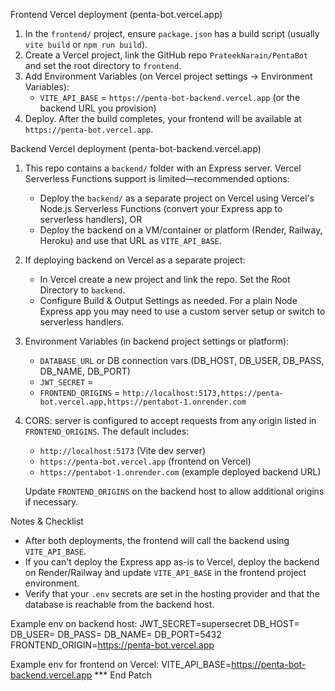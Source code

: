 Frontend Vercel deployment (penta-bot.vercel.app)

1. In the `frontend/` project, ensure `package.json` has a build script (usually `vite build` or `npm run build`).
2. Create a Vercel project, link the GitHub repo `PrateekNarain/PentaBot` and set the root directory to `frontend`.
3. Add Environment Variables (on Vercel project settings -> Environment Variables):
   - `VITE_API_BASE` = `https://penta-bot-backend.vercel.app` (or the backend URL you provision)
4. Deploy. After the build completes, your frontend will be available at `https://penta-bot.vercel.app`.

Backend Vercel deployment (penta-bot-backend.vercel.app)

1. This repo contains a `backend/` folder with an Express server. Vercel Serverless Functions support is limited—recommended options:
   - Deploy the `backend/` as a separate project on Vercel using Vercel's Node.js Serverless Functions (convert your Express app to serverless handlers), OR
   - Deploy the backend on a VM/container or platform (Render, Railway, Heroku) and use that URL as `VITE_API_BASE`.

2. If deploying backend on Vercel as a separate project:
   - In Vercel create a new project and link the repo. Set the Root Directory to `backend`.
   - Configure Build & Output Settings as needed. For a plain Node Express app you may need to use a custom server setup or switch to serverless handlers.

3. Environment Variables (in backend project settings or platform):
   - `DATABASE_URL` or DB connection vars (DB_HOST, DB_USER, DB_PASS, DB_NAME, DB_PORT)
   - `JWT_SECRET` = <your-secret>
   - `FRONTEND_ORIGINS` = `http://localhost:5173,https://penta-bot.vercel.app,https://pentabot-1.onrender.com`

4. CORS: server is configured to accept requests from any origin listed in `FRONTEND_ORIGINS`. The default includes:
   - `http://localhost:5173` (Vite dev server)
   - `https://penta-bot.vercel.app` (frontend on Vercel)
   - `https://pentabot-1.onrender.com` (example deployed backend URL)

   Update `FRONTEND_ORIGINS` on the backend host to allow additional origins if necessary.

Notes & Checklist
- After both deployments, the frontend will call the backend using `VITE_API_BASE`.
- If you can't deploy the Express app as-is to Vercel, deploy the backend on Render/Railway and update `VITE_API_BASE` in the frontend project environment.
- Verify that your `.env` secrets are set in the hosting provider and that the database is reachable from the backend host.

Example env on backend host:
JWT_SECRET=supersecret
DB_HOST=<your-db-host>
DB_USER=<user>
DB_PASS=<password>
DB_NAME=<db>
DB_PORT=5432
FRONTEND_ORIGIN=https://penta-bot.vercel.app

Example env for frontend on Vercel:
VITE_API_BASE=https://penta-bot-backend.vercel.app
*** End Patch